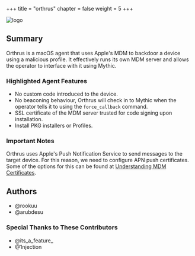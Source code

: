 +++
title = "orthrus"
chapter = false
weight = 5
+++

![logo](/agents/orthrus/orthrus.svg?width=200px)
## Summary

Orthrus is a macOS agent that uses Apple's MDM to backdoor a device using a malicious profile. It effectively runs its own MDM server and allows the operator to interface with it using Mythic.

### Highlighted Agent Features
- No custom code introduced to the device.
- No beaconing behaviour, Orthrus will check in to Mythic when the operator tells it to using the `force_callback` command.
- SSL certificate of the MDM server trusted for code signing upon installation.
- Install PKG installers or Profiles.



### Important Notes
Orthrus uses Apple's Push Notification Service to send messages to the target device. For this reason, we need to configure APN push certificates. Some of the options for this can be found at [Understanding MDM Certificates](https://micromdm.io/blog/certificates/).

## Authors
- @rookuu
- @arubdesu

### Special Thanks to These Contributors
- @its_a_feature_
- @1njection
